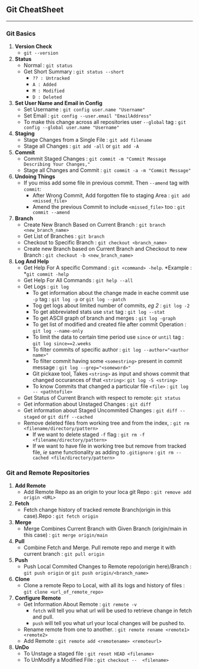 ## Git CheatSheet
******
### Git Basics
1. **Version Check**
    - `git --version`
2. **Status**
   - Normal : `git status`
   - Get Short Summary : `git status --short`
     - `?? : Untracked`
     - `A : Added`
     - `M : Modified`
     - `D : Deleted`
3. **Set User Name and Email in Config**
   - Set Username : `git config user.name "Username"`
   - Set Email : `git config --user.email "EmailAddress"`
   - To make this change across all repositories user `--global` tag : `git config --global user.name "Username"`
4. **Staging**
   - Stage Changes from a Single File : `git add filename`
   - Stage all Changes : `git add -all` or `git add -A`
5. **Commit**
   - Commit Staged Changes : `git commit -m "Commit Message Describing Your Changes,"`
   - Stage all Changes and Commit : `git commit -a -m "Commit Message"`
6. **Undoing Things**
   - If you miss add some file in previous commit. Then `--amend` tag with `commit`:
     - After Wrong Commit, Add forgotten file to staging Area : `git add <missed_file>`
     - Amend the previous Commit to include `<missed_file>` too : `git commit --amend`
7. **Branch**
   - Create New Branch Based on Current Branch : `git branch <new_branch_name>`
   - Get List of Branches : `git branch`
   - Checkout to Specific Branch : `git checkout <branch_name>`
   - Create new Branch based on Current Branch and Checkout to new Branch : `git checkout -b <new_branch_name>`
8. **Log And Help**
   - Get Help For A specific Command : `git <command> -help`. *Example : *`git commit -help` 
   - Get Help For All Commands : `git help --all`
   - Get Logs : `git log`
     - To get information about the change made in eache commit use `-p` tag : `git log -p` or `git log --patch`
     - Tog get logs about limited number of commits, *eg 2* : `git log -2` 
     - To get abbreviated stats use `stat` tag : `git log --stat`
     - To get ASCII graph of branch and merges : `git log -graph`
     - To get list of modified and created file after commit Operation : `git log --name-only `
     - To limit the data to certain time period use `since` or `until` tag : `git log since==2.weeks`
     - To filter commits of specific author : `git log --author="<author name>"`
     - To filter commit having some `<somestring>` present in commit message : `git log --grep="<someword>"`
     - Git pickaxe tool, Takes `<string>` as input and shows commit that changed occurances of that `<string>`: `git log -S <string>`
     - To know Commits that changed a particular file `<file>` : `git log -- <pathtofile>` 
   - Get Status of Current Branch with respect to remote: `git status`
   - Get information about Unstaged Changes : `git diff`
   - Get information about Staged Uncommited Changes : `git diff --staged` or `git diff --cached`
   - Remove deleted files from working tree and from the index, : `git rm <filename/directory/pattern>`
     - If we want to delete staged  `-f` flag : `git rm -f <filename/directory/pattern>`
     - If we want to have file in working tree but remove from tracked file, *ie* same functionality as adding to `.gitignore` : `git rm --cached <file/directory/pattern>`
### Git and Remote Repositories
1. **Add Remote**
   - Add Remote Repo as an origin to your loca git Repo : `git remove add origin <URL>`
2. **Fetch**
   - Fetch change history of tracked remote Branch(origin in this case).Repo : `git fetch origin`
3. **Merge**
   - Merge Combines Current Branch with Given Branch (origin/main in this case) : `git merge origin/main`
4. **Pull**
   - Combine Fetch and Merge. Pull remote repo and merge it with current branch : `git pull origin`
5. **Push**
   - Push Local Commited Changes to Remote repo(origin here)/Branch : `git push origin` or `git push origin/<branch_name>`
6. **Clone**
   - Clone a remote Repo to Local, with all its logs and history of files : `git clone <url_of_remote_repo>`
7. **Configure Remote**
   - Get Information About Remote : `git remote -v`
     - `fetch` will tell you what url will be used to retrieve change in fetch and pull.
     - `push` will tell you what url your local changes will be pushed to.
   - Rename remote from one to another. : `git remote rename <remote1> <remote2>`
   - Add Remote : `git remote add <remotename> <remoteurl>`
8. **UnDo**
   - To Unstage a staged file : `git reset HEAD <filename>`
   - To UnModify a Modified File : `git checkout --  <filename>`